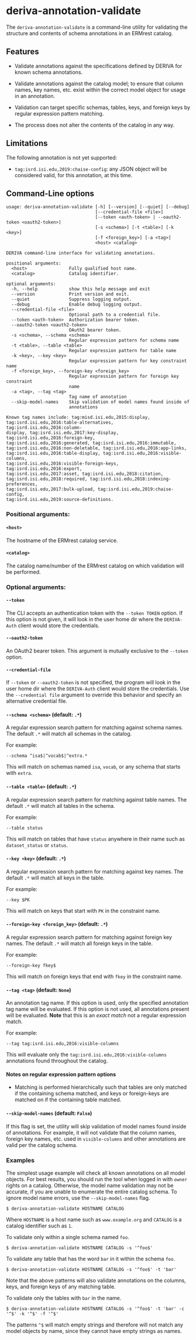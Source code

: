 # deriva-annotation-validate

The `deriva-annotation-validate` is a command-line utility for validating
the structure and contents of schema annotations in an ERMrest catalog.

## Features

- Validate annotations against the specifications defined by DERIVA for
 known schema annotations.
 
- Validate annotations against the catalog model; to ensure that column names, key names,
  etc. exist within the correct model object for usage in an annotation.
 
- Validation can target specific schemas, tables, keys, and foreign keys
 by regular expression pattern matching.
 
- The process does not alter the contents of the catalog in any way.

## Limitations

The following annotation is not yet supported:
- `tag:isrd.isi.edu,2019:chaise-config`: any JSON object will be considered valid,
  for this annotation, at this time.

## Command-Line options

```
usage: deriva-annotation-validate [-h] [--version] [--quiet] [--debug]
                                  [--credential-file <file>]
                                  [--token <auth-token> | --oauth2-token <oauth2-token>]
                                  [-s <schema>] [-t <table>] [-k <key>]
                                  [-f <foreign_key>] [-a <tag>]
                                  <host> <catalog>

DERIVA command-line interface for validating annotations.

positional arguments:
  <host>                Fully qualified host name.
  <catalog>             Catalog identifier.

optional arguments:
  -h, --help            show this help message and exit
  --version             Print version and exit.
  --quiet               Suppress logging output.
  --debug               Enable debug logging output.
  --credential-file <file>
                        Optional path to a credential file.
  --token <auth-token>  Authorization bearer token.
  --oauth2-token <oauth2-token>
                        OAuth2 bearer token.
  -s <schema>, --schema <schema>
                        Regular expression pattern for schema name
  -t <table>, --table <table>
                        Regular expression pattern for table name
  -k <key>, --key <key>
                        Regular expression pattern for key constraint name
  -f <foreign_key>, --foreign-key <foreign_key>
                        Regular expression pattern for foreign key constraint
                        name
  -a <tag>, --tag <tag>
                        Tag name of annotation
  --skip-model-names    Skip validation of model names found inside of
                        annotations

Known tag names include: tag:misd.isi.edu,2015:display,
tag:isrd.isi.edu,2016:table-alternatives, tag:isrd.isi.edu,2016:column-
display, tag:isrd.isi.edu,2017:key-display, tag:isrd.isi.edu,2016:foreign-key,
tag:isrd.isi.edu,2016:generated, tag:isrd.isi.edu,2016:immutable,
tag:isrd.isi.edu,2016:non-deletable, tag:isrd.isi.edu,2016:app-links,
tag:isrd.isi.edu,2016:table-display, tag:isrd.isi.edu,2016:visible-columns,
tag:isrd.isi.edu,2016:visible-foreign-keys, tag:isrd.isi.edu,2016:export,
tag:isrd.isi.edu,2017:asset, tag:isrd.isi.edu,2018:citation,
tag:isrd.isi.edu,2018:required, tag:isrd.isi.edu,2018:indexing-preferences,
tag:isrd.isi.edu,2017:bulk-upload, tag:isrd.isi.edu,2019:chaise-config,
tag:isrd.isi.edu,2019:source-definitions.
```

### Positional arguments:

#### `<host>`
The hostname of the ERMrest catalog service.

#### `<catalog>`
The catalog name/number of the ERMrest catalog on which validation will be performed.

### Optional arguments:

#### `--token`
The CLI accepts an authentication token with the `--token TOKEN` option. If this
option is not given, it will look in the user home dir where the `DERIVA-Auth`
client would store the credentials.

#### `--oauth2-token`
An OAuth2 bearer token. This argument is mutually exclusive to the `--token` option.

#### `--credential-file`
If `--token` or `--oauth2-token` is not specified, the program will look in the user home dir where the `DERIVA-Auth`
client would store the credentials.  Use the `--credential file` argument to override this behavior and specify an alternative credential file.

#### `--schema <schema>` (default: `.*`)
A regular expression search pattern for matching against schema names. The default `.*` 
will match all schemas in the catalog.

For example:
```
--schema ^isa$|^vocab$|^extra.*
```
This will match on schemas named `isa`, `vocab`, or any schema that starts with `extra`.

#### `--table <table>` (default: `.*`)
A regular expression search pattern for matching against table names. The default `.*` 
will match all tables in the schema.

For example:
```
--table status
```
This will match on tables that have `status` anywhere in their name such as 
`dataset_status` or `status`.

#### `--key <key>` (default: `.*`)
A regular expression search pattern for matching against key names. The default `.*` 
will match all keys in the table.

For example:
```
--key $PK
```
This will match on keys that start with `PK` in the constraint name.

#### `--foreign-key <foreign_key>` (default: `.*`)
A regular expression search pattern for matching against foreign key names. The default `.*` 
will match all foreign keys in the table.

For example:
```
--foreign-key fkey$
```
This will match on foreign keys that end with `fkey` in the constraint name.

#### `--tag <tag>` (default: `None`)
An annotation tag name. If this option is used, only the specified annotation tag name 
will be evaluated. If this option is not used, all annotations present will be evaluated.
__Note__ that this is an _exact match_ not a regular expression match.

For example:
```
--tag tag:isrd.isi.edu,2016:visible-columns
```
This will evaluate only the `tag:isrd.isi.edu,2016:visible-columns` annotations found
throughout the catalog.

#### Notes on regular expression pattern options
- Matching is performed hierarchically such that tables are only matched if the 
 containing schema matched, and keys or foreign-keys are matched on if the containing
 table matched.

#### `--skip-model-names`  (default: `False`)

If this flag is set, the utility will skip validation of model names found 
inside of annotations. For example, it will not validate that the column names,
foreign key names, etc. used in `visible-columns` and other annotations are valid
per the catalog schema.

### Examples

The simplest usage example will check all known annotations on all model objects.
For best results, you should run the tool when logged in with `owner` rights on
a catalog. Otherwise, the model name validation may not be accurate, if you are 
unable to enumerate the entire catalog schema. To ignore model name errors, use
the `--skip-model-names` flag.

```shell script
$ deriva-annotation-validate HOSTNAME CATALOG
```

Where `HOSTNAME` is a host name such as `www.example.org` and `CATALOG` is a 
catalog identifier such as `1`.

To validate only within a single schema named `foo`.

```shell script
$ deriva-annotation-validate HOSTNAME CATALOG -s '^foo$'
```

To validate any table that has the word `bar` in it within the schema `foo`.

```shell script
$ deriva-annotation-validate HOSTNAME CATALOG -s '^foo$' -t 'bar'
```

Note that the above patterns will also validate annotations on the columns, 
keys, and foreign keys of any matching table.

To validate only the tables with `bar` in the name.

```shell script
$ deriva-annotation-validate HOSTNAME CATALOG -s '^foo$' -t 'bar' -c '^$' -k '^$' -f '^$'
```

The patterns `^$` will match empty strings and therefore will not match any model 
objects by name, since they cannot have empty strings as names.
